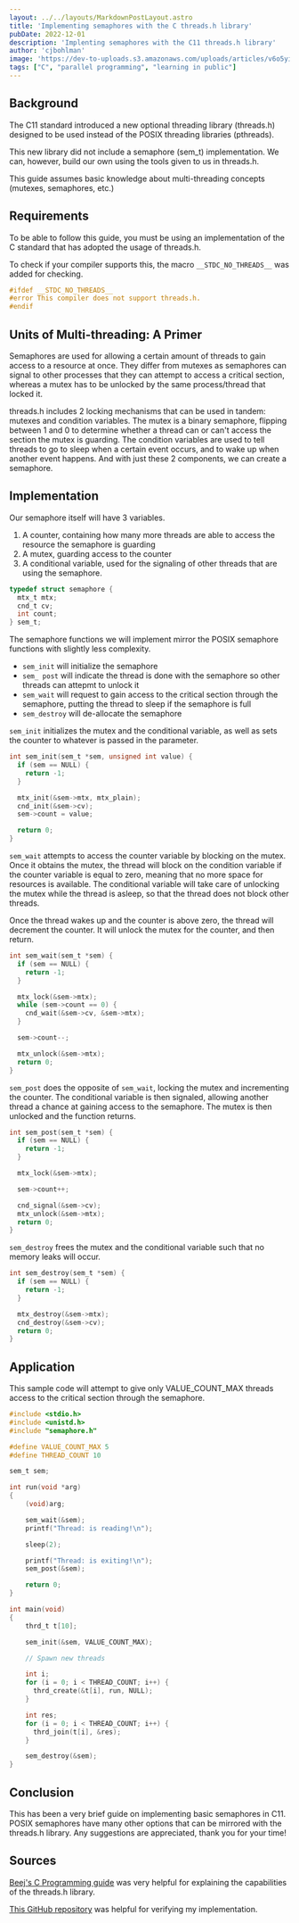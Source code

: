 ```yaml
---
layout: ../../layouts/MarkdownPostLayout.astro
title: 'Implementing semaphores with the C threads.h library'
pubDate: 2022-12-01
description: 'Implenting semaphores with the C11 threads.h library'
author: 'cjbohlman'
image: 'https://dev-to-uploads.s3.amazonaws.com/uploads/articles/v6o5yibibfpl5h8psdl9.png'
tags: ["C", "parallel programming", "learning in public"]
---
```

## Background

The C11 standard introduced a new optional threading library (threads.h) designed to be used instead of the POSIX threading libraries (pthreads).

This new library did not include a semaphore (sem_t) implementation. We can, however, build our own using the tools given to us in threads.h.

This guide assumes basic knowledge about multi-threading concepts (mutexes, semaphores, etc.)

## Requirements

To be able to follow this guide, you must be using an implementation of the C standard that has adopted the usage of threads.h.

To check if your compiler supports this, the macro `__STDC_NO_THREADS__` was added for checking.

```c
#ifdef __STDC_NO_THREADS__
#error This compiler does not support threads.h.
#endif
```

## Units of Multi-threading: A Primer

Semaphores are used for allowing a certain amount of threads to gain access to a resource at once. They differ from mutexes as semaphores can signal to other processes that they can attempt to access a critical section, whereas a mutex has to be unlocked by the same process/thread that locked it.

threads.h includes 2 locking mechanisms that can be used in tandem: mutexes and condition variables. The mutex is a binary semaphore, flipping between 1 and 0 to determine whether a thread can or can't access the section the mutex is guarding. The condition variables are used to tell threads to go to sleep when a certain event occurs, and to wake up when another event happens. And with just these 2 components, we can create a semaphore.

## Implementation

Our semaphore itself will have 3 variables.

1. A counter, containing how many more threads are able to access the resource the semaphore is guarding
2. A mutex, guarding access to the counter
3. A conditional variable, used for the signaling of other threads that are using the semaphore.

```c
typedef struct semaphore {
  mtx_t mtx;
  cnd_t cv;
  int count;
} sem_t;
```

The semaphore functions we will implement mirror the POSIX semaphore functions with slightly less complexity.

- `sem_init` will initialize the semaphore
- `sem_ post` will indicate the thread is done with the semaphore so other threads can attepmt to unlock it
- `sem_wait` will request to gain access to the critical section through the semaphore, putting the thread to sleep if the semaphore is full
- `sem_destroy` will de-allocate the semaphore

`sem_init` initializes the mutex and the conditional variable, as well as sets the counter to whatever is passed in the parameter.

```c
int sem_init(sem_t *sem, unsigned int value) {
  if (sem == NULL) {
    return -1;
  }

  mtx_init(&sem->mtx, mtx_plain);
  cnd_init(&sem->cv);
  sem->count = value;

  return 0;
}
```

`sem_wait` attempts to access the counter variable by blocking on the mutex. Once it obtains the mutex, the thread will block on the condition variable if the counter variable is equal to zero, meaning that no more space for resources is available. The conditional variable will take care of unlocking the mutex while the thread is asleep, so that the thread does not block other threads.

Once the thread wakes up and the counter is above zero, the thread will decrement the counter. It will unlock the mutex for the counter, and then return.

```c
int sem_wait(sem_t *sem) {
  if (sem == NULL) {
    return -1;
  }

  mtx_lock(&sem->mtx);
  while (sem->count == 0) {
    cnd_wait(&sem->cv, &sem->mtx);
  }

  sem->count--;

  mtx_unlock(&sem->mtx);
  return 0;
}
```

`sem_post` does the opposite of `sem_wait`, locking the mutex and incrementing the counter. The conditional variable is then signaled, allowing another thread a chance at gaining access to the semaphore. The mutex is then unlocked and the function returns.

```c
int sem_post(sem_t *sem) {
  if (sem == NULL) {
    return -1;
  }

  mtx_lock(&sem->mtx);

  sem->count++;

  cnd_signal(&sem->cv);
  mtx_unlock(&sem->mtx);
  return 0;
}
```

`sem_destroy` frees the mutex and the conditional variable such that no memory leaks will occur.

```c
int sem_destroy(sem_t *sem) {
  if (sem == NULL) {
    return -1;
  }

  mtx_destroy(&sem->mtx);
  cnd_destroy(&sem->cv);
  return 0;
}
```

## Application

This sample code will attempt to give only VALUE_COUNT_MAX threads access to the critical section through the semaphore.

```c
#include <stdio.h>
#include <unistd.h>
#include "semaphore.h"

#define VALUE_COUNT_MAX 5
#define THREAD_COUNT 10

sem_t sem;

int run(void *arg)
{
    (void)arg;

    sem_wait(&sem);
    printf("Thread: is reading!\n");

    sleep(2);

    printf("Thread: is exiting!\n");
    sem_post(&sem);

    return 0;
}

int main(void)
{
    thrd_t t[10];

    sem_init(&sem, VALUE_COUNT_MAX);

    // Spawn new threads

    int i;
    for (i = 0; i < THREAD_COUNT; i++) {
      thrd_create(&t[i], run, NULL);
    }

    int res;
    for (i = 0; i < THREAD_COUNT; i++) {
      thrd_join(t[i], &res);
    }

    sem_destroy(&sem);
}
```

## Conclusion

This has been a very brief guide on implementing basic semaphores in C11. POSIX semaphores have many other options that can be mirrored with the threads.h library. Any suggestions are appreciated, thank you for your time!

## Sources

[Beej's C Programming guide](https://beej.us/guide/bgc/html/split/multithreading.html) was very helpful for explaining the capabilities of the threads.h library.

[This GitHub repository](https://github.com/VladimirMarkelov/semaphore_c11) was helpful for verifying my implementation.
